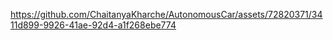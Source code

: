 






https://github.com/ChaitanyaKharche/AutonomousCar/assets/72820371/3411d899-9926-41ae-92d4-a1f268ebe774

